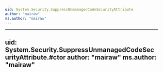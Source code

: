 ```yaml
---
uid: System.Security.SuppressUnmanagedCodeSecurityAttribute
author: "mairaw"
ms.author: "mairaw"
---
```


---
uid: System.Security.SuppressUnmanagedCodeSecurityAttribute.#ctor
author: "mairaw"
ms.author: "mairaw"
---
